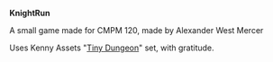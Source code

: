 **KnightRun**

A small game made for CMPM 120, made by Alexander West Mercer

Uses Kenny Assets "[Tiny Dungeon](https://kenney.nl/assets/tiny-dungeon)" set, with gratitude.
